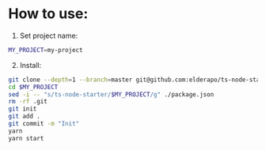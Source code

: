 # How to use:

1. Set project name:
```bash
MY_PROJECT=my-project
```

2. Install:
```bash
git clone --depth=1 --branch=master git@github.com:elderapo/ts-node-starter.git $MY_PROJECT
cd $MY_PROJECT
sed -i -- "s/ts-node-starter/$MY_PROJECT/g" ./package.json
rm -rf .git
git init
git add .
git commit -m "Init"
yarn
yarn start
```
